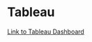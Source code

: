 # Tableau

[Link to Tableau Dashboard](https://public.tableau.com/views/Project3_16726966265470/Dashboard1?:language=en-US&publish=yes&:display_count=n&:origin=viz_share_link)